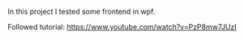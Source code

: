 In this project I tested some frontend in wpf.

Followed tutorial: https://www.youtube.com/watch?v=PzP8mw7JUzI
